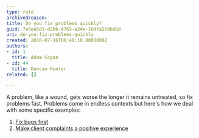 ```yaml
---
type: rule
archivedreason: 
title: Do you fix problems quickly?
guid: 7e3ea5d3-d286-4765-a24e-16d7a260bd8d
uri: do-you-fix-problems-quickly
created: 2010-07-16T06:48:10.0000000Z
authors:
- id: 1
  title: Adam Cogan
- id: 44
  title: Duncan Hunter
related: []

---
```




  <p>A problem, like a wound, gets worse the longer it remains untreated, so fix problems fast. Problems come in endless contexts but here's how we deal with some specific examples&#58; </p>
<ol>
    <li><a href="http&#58;//www.ssw.com.au/ssw/Standards/Rules/RulestoSuccessfulProjects.aspx#FixBugs">Fix bugs first</a> </li>
    <li><a href="http&#58;//www.ssw.com.au/ssw/Standards/Rules/RulesToBetterInboundCalls.aspx#MakeComplaintsPositive">Make client complaints a positive experience</a> </li>
</ol>

<br><excerpt class='endintro'></excerpt><br>



